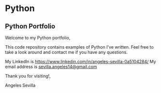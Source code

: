 # Python
## Python Portfolio

Welcome to my Python portfolio,

This code repository contains examples of Python I've written. 
Feel free to take a look around and contact me if you have any questions.

My LinkedIn is https://www.linkedin.com/in/angeles-sevilla-0a5104284/
My email address is sevilla.angeles14@gmail.com

Thank you for visiting!,

Angeles Sevilla
